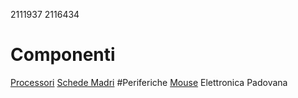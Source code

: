 2111937
2116434
# Componenti
[Processori](processori.md)
[Schede Madri](schede_madri.md)
#Periferiche
[Mouse](periferiche/mouse.md)
Elettronica Padovana

